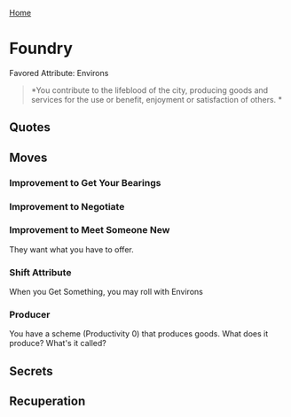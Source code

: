 [Home](../index.md)

# Foundry
Favored Attribute: Environs

> *You contribute to the lifeblood of the city, producing goods and services for the use or benefit, enjoyment or satisfaction of others. *


## Quotes

## Moves
### Improvement to Get Your Bearings

### Improvement to Negotiate

### Improvement to Meet Someone New
They want what you have to offer.

### Shift Attribute
When you Get Something, you may roll with Environs

### Producer
You have a scheme (Productivity 0) that produces goods. What does it produce? What's it called?

## Secrets
## Recuperation